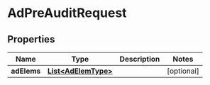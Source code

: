 

# AdPreAuditRequest


## Properties

Name | Type | Description | Notes
------------ | ------------- | ------------- | -------------
**adElems** | [**List&lt;AdElemType&gt;**](AdElemType.md) |  |  [optional]



